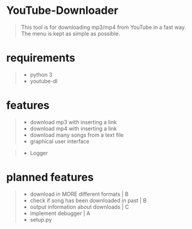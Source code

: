 ﻿# YouTube-Downloader

> This tool is for downloading mp3/mp4 from YouTube in a fast way.
> The menu is kept as simple as possible.

# requirements
>- python 3
>- youtube-dl

# features
>- download mp3 with inserting a link
>- download mp4 with inserting a link
>- download many songs from a text file
>- graphical user interface

>- Logger

# planned features
>- download in MORE different formats | B
>- check if song has been downloaded in past | B
>- output information about downloads | C
>- implement debugger | A
>- setup.py
